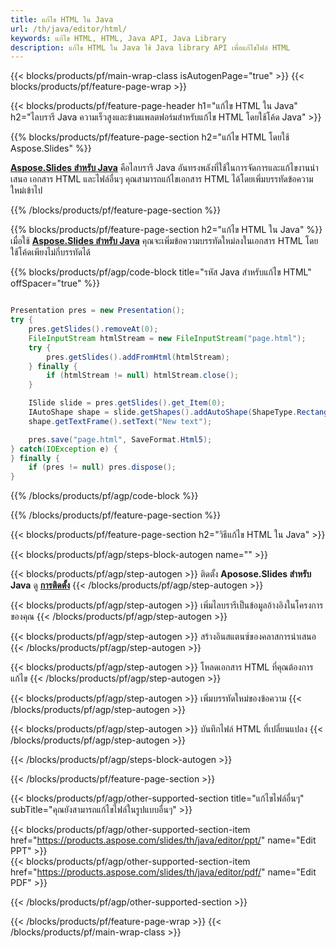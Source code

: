 ```yaml
---
title: แก้ไข HTML ใน Java
url: /th/java/editor/html/
keywords: แก้ไข HTML, HTML, Java API, Java Library
description: แก้ไข HTML ใน Java ใช้ Java library API เพื่อแก้ไขไฟล์ HTML
---
```


{{< blocks/products/pf/main-wrap-class isAutogenPage="true" >}}
{{< blocks/products/pf/feature-page-wrap >}}

{{< blocks/products/pf/feature-page-header h1="แก้ไข HTML ใน Java" h2="ไลบรารี Java ความเร็วสูงและข้ามแพลตฟอร์มสำหรับแก้ไข HTML โดยใช้โค้ด Java" >}}

{{% blocks/products/pf/feature-page-section h2="แก้ไข HTML โดยใช้ Aspose.Slides" %}}

[**Aspose.Slides สำหรับ Java**](https://products.aspose.com/slides/th/java/) คือไลบรารี Java อันทรงพลังที่ใช้ในการจัดการและแก้ไขงานนำเสนอ เอกสาร HTML และไฟล์อื่นๆ คุณสามารถแก้ไขเอกสาร HTML ได้โดยเพิ่มบรรทัดข้อความใหม่เข้าไป 

{{% /blocks/products/pf/feature-page-section %}}




{{% blocks/products/pf/feature-page-section  h2="แก้ไข HTML ใน Java" %}}
เมื่อใช้ [**Aspose.Slides สำหรับ Java**](https://products.aspose.com/slides/th/java/) คุณจะเพิ่มข้อความบรรทัดใหม่ลงในเอกสาร HTML โดยใช้โค้ดเพียงไม่กี่บรรทัดได้

{{% blocks/products/pf/agp/code-block title="รหัส Java สำหรับแก้ไข HTML" offSpacer="true" %}}
```java

Presentation pres = new Presentation();
try {
    pres.getSlides().removeAt(0);
    FileInputStream htmlStream = new FileInputStream("page.html");
    try {
        pres.getSlides().addFromHtml(htmlStream);
    } finally {
        if (htmlStream != null) htmlStream.close();
    }

    ISlide slide = pres.getSlides().get_Item(0);
    IAutoShape shape = slide.getShapes().addAutoShape(ShapeType.Rectangle, 10, 10, 100, 50);
    shape.getTextFrame().setText("New text");

    pres.save("page.html", SaveFormat.Html5);
} catch(IOException e) {
} finally {
    if (pres != null) pres.dispose();
}
```
{{% /blocks/products/pf/agp/code-block %}}

{{% /blocks/products/pf/feature-page-section %}}




{{< blocks/products/pf/feature-page-section  h2="วิธีแก้ไข HTML ใน Java" >}}


{{< blocks/products/pf/agp/steps-block-autogen name="" >}}


{{< blocks/products/pf/agp/step-autogen >}}
ติดตั้ง **Aposose.Slides สำหรับ Java** ดู [**การติดตั้ง**](https://docs.aspose.com/slides/java/installation/)
{{< /blocks/products/pf/agp/step-autogen >}}

{{< blocks/products/pf/agp/step-autogen >}}
เพิ่มไลบรารีเป็นข้อมูลอ้างอิงในโครงการของคุณ
{{< /blocks/products/pf/agp/step-autogen >}}

{{< blocks/products/pf/agp/step-autogen >}}
สร้างอินสแตนซ์ของคลาสการนำเสนอ
{{< /blocks/products/pf/agp/step-autogen >}}

{{< blocks/products/pf/agp/step-autogen >}}
โหลดเอกสาร HTML ที่คุณต้องการแก้ไข
{{< /blocks/products/pf/agp/step-autogen >}}

{{< blocks/products/pf/agp/step-autogen >}}
เพิ่มบรรทัดใหม่ของข้อความ
{{< /blocks/products/pf/agp/step-autogen >}}

{{< blocks/products/pf/agp/step-autogen >}}
บันทึกไฟล์ HTML ที่เปลี่ยนแปลง
{{< /blocks/products/pf/agp/step-autogen >}}


{{< /blocks/products/pf/agp/steps-block-autogen >}}


{{< /blocks/products/pf/feature-page-section >}}




{{< blocks/products/pf/agp/other-supported-section title="แก้ไขไฟล์อื่นๆ" subTitle="คุณยังสามารถแก้ไขไฟล์ในรูปแบบอื่นๆ" >}}

{{< blocks/products/pf/agp/other-supported-section-item href="https://products.aspose.com/slides/th/java/editor/ppt/" name="Edit PPT" >}}    
{{< blocks/products/pf/agp/other-supported-section-item href="https://products.aspose.com/slides/th/java/editor/pdf/" name="Edit PDF" >}}  



{{< /blocks/products/pf/agp/other-supported-section >}}

{{< /blocks/products/pf/feature-page-wrap >}}
{{< /blocks/products/pf/main-wrap-class >}}